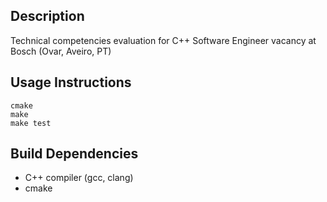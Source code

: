 Description
-----------

Technical competencies evaluation for C++ Software Engineer vacancy at
Bosch (Ovar, Aveiro, PT)

Usage Instructions
------------------

    cmake
    make
    make test

Build Dependencies
------------------

- C++ compiler (gcc, clang)
- cmake
